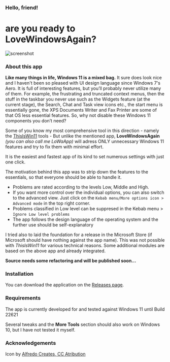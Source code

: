 
### Hello, friend!
# are you ready to LoveWindowsAgain?

![screenshot](https://github.com/builtbybel/LoveWindowsAgain/blob/main/assets/lwa.png)


### About this app 
**Like many things in life, Windows 11 is a mixed bag.** It sure does look nice and I haven't been so pleased with UI design language since Windows 7's Aero. It is full of interesting features, but you’ll probably never utilize many of them. For example, the frustrating and truncated context menus, then the stuff in the taskbar you never use such as the Widgets feature (at the current stage), the Search, Chat and Task view icons etc., the start menu is essentially gone, the XPS Documents Writer and Fax Printer are some of that OS less essential features. So, why not disable these Windows 11 components you don’t need? 

Some of you know my most comprehensive tool in this direction - namely the [ThisIsWin11](https://github.com/builtbybel/ThisIsWin11) tools - But unlike the mentioned app, **LoveWindowsAgain** _(you can also call me LoWaApp)_ will adress ONLY unnecessary Windows 11 features and try to fix them with minimal effort. 

It is the easiest and fastest app of its kind to set numerous settings with just one click. 

The motivation behind this app was to strip down the features to the essentials, so that everyone should be able to handle it. 
- Problems are rated according to the levels Low, Middle and High. 
- If you want more control over the individual options, you can also switch to the advanced view. 
Just click on the `Kebab menu/More options icon > Advanced mode` in the top right corner. 
- Problems classified in Low level can be suppresed in the Kebab menu > `Ignore Low level problems`
- The app follows the design language of the operating system and the further use should be self-explanatory

I tried also to laid the foundation for a release in the Microsoft Store (if Microsoft should have nothing against the app name). 
This was not possible with _ThisIsWin11_ for various technical reasons. Some additional modules are based on the above app and already integrated.

**Source needs some refactoring and will be published soon...**

### Installation
You can download the application on the [Releases page](https://github.com/builtbybel/LoveWindowsAgain/releases).

### Requirements
The app is currently developed for and tested against Windows 11 until Build 22621 

Several tweaks and the **More Tools** section should also work on Windows 10, but  I have not tested it myself.

### Acknowledgements
Icon by [Alfredo Creates, CC Atribution](https://icon-icons.com/de/symbol/Unternehmens-social-media-logo-Marke-windows/82803)
